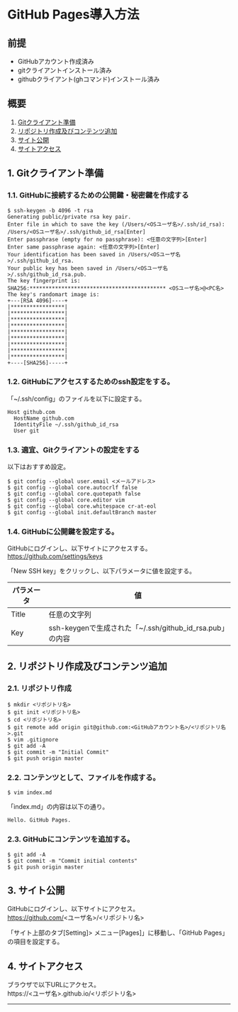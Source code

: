 # GitHub Pages導入方法

## 前提
* GitHubアカウント作成済み
* gitクライアントインストール済み
* githubクライアント(ghコマンド)インストール済み

## 概要
1. [Gitクライアント準備](#1-gitクライアント準備)
2. [リポジトリ作成及びコンテンツ追加](#2-リポジトリ作成及びコンテンツ追加)
3. [サイト公開](#3-サイト公開)
4. [サイトアクセス](#4-サイトアクセス)

## 1. Gitクライアント準備
### 1.1. GitHubに接続するための公開鍵・秘密鍵を作成する
```console
$ ssh-keygen -b 4096 -t rsa
Generating public/private rsa key pair.
Enter file in which to save the key (/Users/<OSユーザ名>/.ssh/id_rsa): /Users/<OSユーザ名>/.ssh/github_id_rsa[Enter]
Enter passphrase (empty for no passphrase): <任意の文字列>[Enter]
Enter same passphrase again: <任意の文字列>[Enter]
Your identification has been saved in /Users/<OSユーザ名>/.ssh/github_id_rsa.
Your public key has been saved in /Users/<OSユーザ名>/.ssh/github_id_rsa.pub.
The key fingerprint is:
SHA256:******************************************* <OSユーザ名>@<PC名>
The key's randomart image is:
+---[RSA 4096]----+
|*****************|
|*****************|
|*****************|
|*****************|
|*****************|
|*****************|
|*****************|
|*****************|
|*****************|
+----[SHA256]-----+
```

### 1.2. GitHubにアクセスするためのssh設定をする。
「~/.ssh/config」のファイルを以下に設定する。
```text
Host github.com
  HostName github.com
  IdentityFile ~/.ssh/github_id_rsa
  User git
```

### 1.3. 適宜、Gitクライアントの設定をする
以下はおすすめ設定。
```console
$ git config --global user.email <メールアドレス>
$ git config --global core.autocrlf false
$ git config --global core.quotepath false
$ git config --global core.editor vim
$ git config --global core.whitespace cr-at-eol
$ git config --global init.defaultBranch master
```

### 1.4. GitHubに公開鍵を設定する。
GitHubにログインし、以下サイトにアクセスする。  
<https://github.com/settings/keys>

「New SSH key」をクリックし、以下パラメータに値を設定する。

| パラメータ  | 値                                                       |
| ----------- | -------------------------------------------------------- |
| Title       | 任意の文字列                                             |
| Key         | ssh-keygenで生成された「~/.ssh/github_id_rsa.pub」の内容 |

## 2. リポジトリ作成及びコンテンツ追加
### 2.1. リポジトリ作成
```console
$ mkdir <リポジトリ名>
$ git init <リポジトリ名>
$ cd <リポジトリ名>
$ git remote add origin git@github.com:<GitHubアカウント名>/<リポジトリ名>.git
$ vim .gitignore
$ git add -A
$ git commit -m "Initial Commit"
$ git push origin master
```

### 2.2. コンテンツとして、ファイルを作成する。
```console
$ vim index.md
```
「index.md」の内容は以下の通り。
```text
Hello. GitHub Pages.
```

### 2.3. GitHubにコンテンツを追加する。
```console
$ git add -A
$ git commit -m "Commit initial contents"
$ git push origin master
```

## 3. サイト公開
GitHubにログインし、以下サイトにアクセス。  
https://github.com/<ユーザ名>/<リポジトリ名>

「サイト上部のタブ[Setting]> メニュー[Pages]」に移動し、「GitHub Pages」の項目を設定する。

## 4. サイトアクセス
ブラウザで以下URLにアクセス。  
https://<ユーザ名>.github.io/<リポジトリ名>

---
